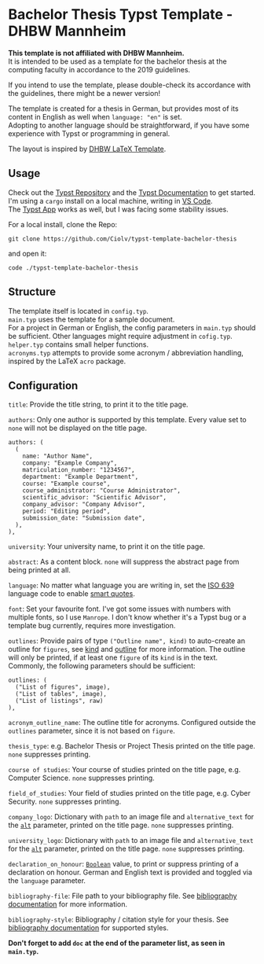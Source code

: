 # Bachelor Thesis Typst Template - DHBW Mannheim

**This template is not affiliated with DHBW Mannheim.**  
It is intended to be used as a template for the bachelor thesis at the computing faculty in accordance to the 2019 guidelines.  

If you intend to use the template, please double-check its accordance with the guidelines, there might be a newer version!  

The template is created for a thesis in German, but provides most of its content in English as well when `language: "en"` is set.  
Adopting to another language should be straightforward, if you have some experience with Typst or programming in general.

The layout is inspired by [DHBW LaTeX Template](https://github.com/pfisterer/DHBW_LaTeX_Template).

## Usage

Check out the [Typst Repository](https://github.com/typst/typst) and the [Typst Documentation](https://typst.app/docs/) to get started.  
I'm using a `cargo` install on a local machine, writing in [VS Code](https://code.visualstudio.com/).  
The [Typst App](https://typst.app/) works as well, but I was facing some stability issues.  

For a local install, clone the Repo:  
```shell
git clone https://github.com/Ciolv/typst-template-bachelor-thesis
```

and open it:  

```shell
code ./typst-template-bachelor-thesis
```

## Structure  

The template itself is located in `config.typ`.  
`main.typ` uses the template for a sample document.  
For a project in German or English, the config parameters in `main.typ` should be sufficient. Other languages might require adjustment  in `cofig.typ`.  
`helper.typ` contains small helper functions.  
`acronyms.typ` attempts to provide some acronym / abbreviation handling, inspired by the LaTeX `acro` package.  

## Configuration  

`title`: Provide the title string, to print it to the title page.  

`authors`: Only one author is supported by this template. Every value set to `none` will not be displayed on the title page. 
```typ
authors: (
  (
    name: "Author Name",
    company: "Example Company",
    matriculation_number: "1234567",
    department: "Example Department",
    course: "Example course",
    course_administrator: "Course Administrator",
    scientific_advisor: "Scientific Advisor",
    company_advisor: "Company Advisor",
    period: "Editing period",
    submission_date: "Submission date",
  ),
),
```

`university`: Your university name, to print it on the title page.  

`abstract`:  As a content block. `none` will suppress the abstract page from being printed at all.  

`language`: No matter what language you are writing in, set the [ISO 639](https://en.wikipedia.org/wiki/ISO_639) language code to enable [smart quotes](https://typst.app/docs/reference/text/smartquote/).  

`font`: Set your favourite font. I've got some issues with numbers with multiple fonts, so I use `Manrope`. I don't know whether it's a Typst bug or a template bug currently, requires more investigation.  

`outlines`: Provide pairs of type `("Outline name", kind)` to auto-create an outline for `figures`, see [kind](https://typst.app/docs/reference/meta/figure/#parameters--kind) and [outline](https://typst.app/docs/reference/meta/outline/) for more information. The outline will only be printed, if at least one `figure` of its `kind` is in the text.  
Commonly, the following parameters should be sufficient:

```typ
outlines: (
  ("List of figures", image),
  ("List of tables", image),
  ("List of listings", raw)
),
```

`acronym_outline_name`: The outline title for acronyms. Configured outside the `outlines` parameter, since it is not based on `figure`.  

`thesis_type`: e.g. Bachelor Thesis or Project Thesis printed on the title page. `none` suppresses printing.  

`course of studies`: Your course of studies printed on the title page, e.g. Computer Science. `none` suppresses printing.  

`field_of_studies`: Your field of studies printed on the title page, e.g. Cyber Security. `none` suppresses printing.  

`company_logo`: Dictionary with `path` to an image file and `alternative_text` for the [`alt`](https://typst.app/docs/reference/visualize/image/#parameters--alt) parameter, printed on the title page. `none` suppresses printing.  

`university_logo`: Dictionary with `path` to an image file and `alternative_text` for the [`alt`](https://typst.app/docs/reference/visualize/image/#parameters--alt) parameter, printed on the title page. `none` suppresses printing.  

`declaration_on_honour`: [`Boolean`](https://typst.app/docs/reference/types/boolean/) value, to print or suppress printing of a declaration on honour. German and English text is provided and toggled via the `language` parameter.  

`bibliography-file`: File path to your bibliography file. See [bibliography documentation](https://typst.app/docs/reference/meta/bibliography/) for more information.  


`bibliography-style`: Bibliography / citation style for your thesis. See [bibliography documentation](https://typst.app/docs/reference/meta/bibliography/#parameters--style) for supported styles.  

**Don't forget to add `doc` at the end of the parameter list, as seen in `main.typ`.**
